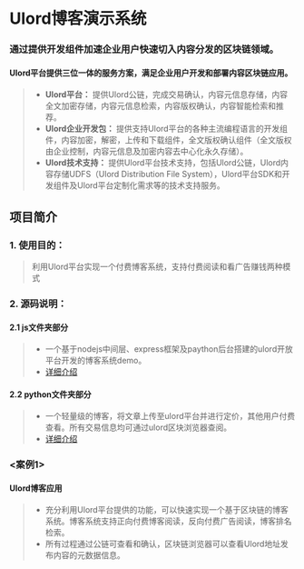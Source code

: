﻿# Ulord博客演示系统
### 通过提供开发组件加速企业用户快速切入内容分发的区块链领域。
#### Ulord平台提供三位一体的服务方案，满足企业用户开发和部署内容区块链应用。
> * **Ulord平台：** 提供Ulord公链，完成交易确认，内容元信息存储，内容全文加密存储，内容元信息检索，内容版权确认，内容智能检索和推荐。<br>
> * **Ulord企业开发包：** 提供支持Ulord平台的各种主流编程语言的开发组件，内容加密，解密，上传和下载组件，全文版权确认组件（全文版权由企业控制，内容元信息及加密内容去中心化永久存储）。<br>
> * **Ulord技术支持：** 提供Ulord平台技术支持，包括Ulord公链，Ulord内容存储UDFS（Ulord Distribution File System），Ulord平台SDK和开发组件及Ulord平台定制化需求等的技术支持服务。




## 项目简介
### 1. 使用目的：
> 利用Ulord平台实现一个付费博客系统，支持付费阅读和看广告赚钱两种模式
### 2. 源码说明：
#### 2.1 js文件夹部分
> * 一个基于nodejs中间层、express框架及paython后台搭建的ulord开放平台开发的博客系统demo。<br>
> * [详细介绍](https://github.com/UlordChain/ulord-blog-demo/blob/master/js/READEME_ZH.MD)
#### 2.2 python文件夹部分
> * 一个轻量级的博客，将文章上传至ulord平台并进行定价，其他用户付费查看。所有交易信息均可通过ulord区块浏览器查阅。<br>
> * [详细介绍](https://github.com/UlordChain/ulord-blog-demo/blob/master/python/README_ch.md)

### <案例1>
#### Ulord博客应用
> * 充分利用Ulord平台提供的功能，可以快速实现一个基于区块链的博客系统。博客系统支持正向付费博客阅读，反向付费广告阅读，博客排名检索。<br>
> * 所有过程通过公链可查看和确认，区块链浏览器可以查看Ulord地址发布内容的元数据信息。
